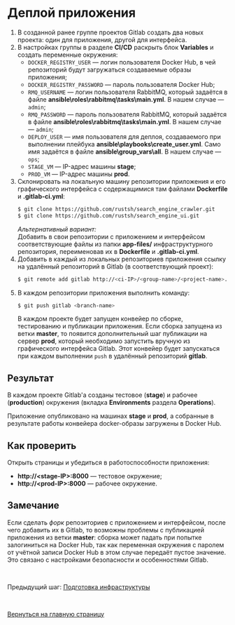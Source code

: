 # Деплой приложения
1. В созданной ранее группе проектов Gitlab создать два новых проекта: один для приложения, другой для интерфейса.
2. В настройках группы в разделе **CI/CD** раскрыть блок **Variables** и создать переменные окружения:
    - `DOCKER_REGISTRY_USER` — логин пользователя Docker Hub, в чей репозиторий будут загружаться создаваемые образы приложения;
    - `DOCKER_REGISTRY_PASSWORD` — пароль пользователя Docker Hub;
    - `RMQ_USERNAME` — логин пользователя RabbitMQ, который задаётся в файле **ansible\roles\rabbitmq\tasks\main.yml**. В нашем случае — `admin`;
    - `RMQ_PASSWORD` — пароль пользователя RabbitMQ, который задаётся в файле **ansible\roles\rabbitmq\tasks\main.yml**. В нашем случае — `admin`;
    - `DEPLOY_USER` — имя пользователя для деплоя, создаваемого при выполнении плейбука **ansible\playbooks\create_user.yml**. Само имя задаётся в файле **ansible\group_vars\all**. В нашем случае — `ops`;
    - `STAGE_VM` — IP-адрес машины **stage**;
    - `PROD_VM` — IP-адрес машины **prod**.
3. Склонировать на локальную машину репозитории приложения и его графического интерфейса с содержащимися там файлами **Dockerfile** и **.gitlab-ci.yml**:
    ```bash
    $ git clone https://github.com/rustsh/search_engine_crawler.git
    $ git clone https://github.com/rustsh/search_engine_ui.git
    ```
    *Альтернативный вариант:*  
Добавить в свои репозитории с приложением и интерфейсом соответствующие файлы из папки **app-files/** инфраструктурного репозитория, переименовав их в **Dockerfile** и **.gitlab-ci.yml**.
4. Добавить в каждый из локальных репозиториев приложения ссылку на удалённый репозиторий в Gitlab (в соответствующий проект):
    ```bash
    $ git remote add gitlab http://<ci-IP>/<group-name>/<project-name>.git
    ```
5. В каждом репозитории приложения выполнить команду:
    ```bash
    $ git push gitlab <branch-name>
    ```
    В каждом проекте будет запущен конвейер по сборке, тестированию и публикации приложения. Если сборка запущена из ветки **master**, то появится дополнительный шаг публикации на сервер **prod**, который необходимо запустить вручную из графического интерфейса Gitlab. Этот конвейер будет запускаться при каждом выполнении `push` в удалённый репозиторий **gitlab**.

## Результат
В каждом проекте Gitlab'а созданы тестовое (**stage**) и рабочее (**production**) окружения (вкладка **Environments** раздела **Operations**).

Приложение опубликовано на машинах **stage** и **prod**, а собранные в результате работы конвейера docker-образы загружены в Docker Hub.

## Как проверить
Открыть страницы и убедиться в работоспособности приложения:
- **http://\<stage-IP\>:8000** — тестовое окружение;
- **http://\<prod-IP\>:8000** — рабочее окружение.

## Замечание
Если сделать *форк* репозиториев с приложением и интерфейсом, после чего добавить их в Gitlab, то возможны проблемы с публикацией приложения из ветки **master**: сборка может падать при попытке залогиниться на Docker Hub, так как переменная окружения с паролем от учётной записи Docker Hub в этом случае передаёт пустое значение. Это связано с настройками безопасности и особенностями Gitlab.

<br/>

Предыдущий шаг: [Подготовка инфраструктуры](03_prepare.md)

<br/>

[Вернуться на главную страницу](../README.md)
